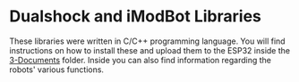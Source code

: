 # Dualshock and iModBot LibrariesThese libraries were written in C/C++ programming language. You will find instructions on how to install these and upload them to the ESP32 inside the  [3-Documents](https://github.com/DimitriOnLSD/iModBot/tree/master/3_Documents) folder. Inside you can also find information regarding the robots' various functions.